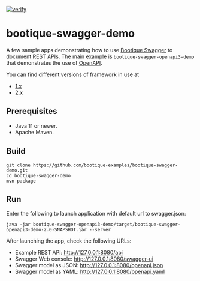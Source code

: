 [![verify](https://github.com/bootique-examples/bootique-swagger-demo/actions/workflows/verify.yml/badge.svg)](https://github.com/bootique-examples/bootique-swagger-demo/actions/workflows/verify.yml)

# bootique-swagger-demo

A few sample apps demonstrating how to use [Bootique Swagger](https://github.com/bootique/bootique-swagger) to document
REST APIs. The main example is `bootique-swagger-openapi3-demo` that demonstrates the use of
[OpenAPI](https://swagger.io/docs/specification/about/).

You can find different versions of framework in use at
* [1.x](https://github.com/bootique-examples/bootique-swagger-demo/tree/1.x)
* [2.x](https://github.com/bootique-examples/bootique-swagger-demo/tree/2.x)

## Prerequisites
* Java 11 or newer.
* Apache Maven.

## Build

```
git clone https://github.com/bootique-examples/bootique-swagger-demo.git
cd bootique-swagger-demo
mvn package
```

## Run

Enter the following to launch application with default url to swagger.json:
```
java -jar bootique-swagger-openapi3-demo/target/bootique-swagger-openapi3-demo-2.0-SNAPSHOT.jar --server
```

After launching the app, check the following URLs:

* Example REST API: http://127.0.0.1:8080/api
* Swagger Web console: http://127.0.0.1:8080/swagger-ui
* Swagger model as JSON: http://127.0.0.1:8080/openapi.json
* Swagger model as YAML: http://127.0.0.1:8080/openapi.yaml



